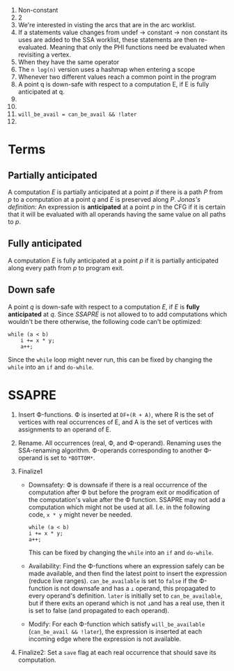 1.  Non-constant
2.  2
3.  We're interested in visting the arcs that are in the arc worklist.
4.  If a statements value changes from undef -> constant -> non constant
    its uses are added to the SSA worklist, these statements are then
    re-evaluated. Meaning that only the PHI functions need be evaluated when
    revisiting a vertex.
5.  When they have the same operator
6.  The `n log(n)` version uses a hashmap when entering a scope
7.  Whenever two different values reach a common point in the program
8.  A point q is down-safe with respect to a computation E, if E is fully
    anticipated at q.
9.  
10. 
11. `will_be_avail = can_be_avail && !later`
12. 

Terms
=====

## Partially anticipated ##
A computation *E* is partially anticipated at a point *p* if there is a path *P* from
*p* to a computation at a point *q* and *E* is preserved along *P*.
*Jonas's definition:* An expression is **anticipated** at a point *p* in the CFG if
it is certain that it will be evaluated with all operands having the same
value on all paths to *p*.

## Fully anticipated ##
A computation *E* is fully anticipated at a point *p* if it is partially anticipated
along every path from *p* to program exit.

## Down safe ##
A point *q* is down-safe with respect to a computation *E*, if *E* is **fully**
**anticipated** at *q*. Since *SSAPRE* is not allowed to to add computations which
wouldn't be there otherwise, the following code can't be optimized:
```
while (a < b)
    i += x * y;
    a++;
```
Since the `while` loop might never run, this can be fixed by changing the
`while` into an `if` and `do-while`.

SSAPRE
======

1.  Insert Ф-functions. Ф is inserted at `DF+(R + A)`, where
    R is the set of vertices with real occurrences of E, and A is the set of
    vertices with assignments to an operand of E.
2.  Rename. All occurrences (real, Ф, and Ф-operand). Renaming uses the
    SSA-renaming algorithm. Ф-operands corresponding to another Ф-operand
    is set to `*BOTTOM*`.
3.  Finalize1
    *   Downsafety: Ф is downsafe if there is a real occurrence of the
        computation after Ф but before the program exit or modification of
        the computation's value after the Ф function. SSAPRE may not add a
        computation which might not be used at all. I.e. in the following code,
        `x * y` might never be needed.
        ```
        while (a < b)
        i += x * y;
        a++;
        ```
        This can be fixed by changing
        the `while` into an `if` and `do-while`.

    *   Availability: Find the Ф-functions where an expression safely can be
        made available, and then find the latest point to insert the expression
        (reduce live ranges). `can_be_available` is set to `false` if the
        Ф-function is not downsafe and has a `⊥` operand, this
        propagated to every operand's definition. `later` is initially set to
        `can_be_available`, but if there exits an operand which is not
        `⊥`and has a real use, then it is set to false (and propagated
        to each operand).

    *   Modify: For each Ф-function which satisfy `will_be_available`
        (`can_be_avail && !later`), the expression is inserted at each incoming
        edge where the expression is not available.

4.  Finalize2: Set a `save` flag at each real occurrence that should save its
    computation.

